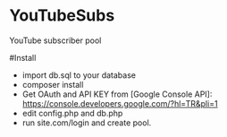 # YouTubeSubs
YouTube subscriber pool

#Install
* import db.sql to your database
* composer install
* Get OAuth and API KEY from [Google Console API]: https://console.developers.google.com/?hl=TR&pli=1
* edit config.php and db.php
* run site.com/login and create pool. 
